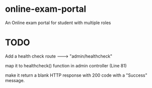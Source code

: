 # online-exam-portal
An Online exam portal for student with multiple roles


# TODO

Add a health check route ---> "admin/healthcheck" 

map it to healthcheck() function in admin controller (Line 81)

make it return a blank HTTP response with 200 code with a "Success" message.
